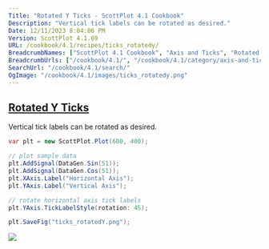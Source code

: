 ```yaml
---
Title: "Rotated Y Ticks - ScottPlot 4.1 Cookbook"
Description: "Vertical tick labels can be rotated as desired."
Date: 12/11/2023 8:04:06 PM
Version: ScottPlot 4.1.69
URL: /cookbook/4.1/recipes/ticks_rotatedy/
BreadcrumbNames: ["ScottPlot 4.1 Cookbook", "Axis and Ticks", "Rotated Y Ticks"]
BreadcrumbUrls: ["/cookbook/4.1/", "/cookbook/4.1/category/axis-and-ticks", "/cookbook/4.1/recipes/ticks_rotatedy/"]
SearchUrl: "/cookbook/4.1/search/"
OgImage: "/cookbook/4.1/images/ticks_rotatedy.png"
---
```


<h2><a href='/cookbook/4.1/recipes/ticks_rotatedy/'>Rotated Y Ticks</a></h2>

Vertical tick labels can be rotated as desired.

```cs
var plt = new ScottPlot.Plot(600, 400);

// plot sample data
plt.AddSignal(DataGen.Sin(51));
plt.AddSignal(DataGen.Cos(51));
plt.XAxis.Label("Horizontal Axis");
plt.YAxis.Label("Vertical Axis");

// rotate horizontal axis tick labels
plt.YAxis.TickLabelStyle(rotation: 45);

plt.SaveFig("ticks_rotatedY.png");
```

<img src='../../images/ticks_rotatedy.png' class='d-block mx-auto my-5' />


